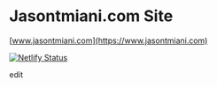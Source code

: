 # Jasontmiani.com Site

[www.jasontmiani.com](https://www.jasontmiani.com)

[![Netlify Status](https://api.netlify.com/api/v1/badges/e43aa619-0f00-4461-86d4-5d803e175f80/deploy-status)](https://app.netlify.com/sites/jasontmiani/deploys)


edit